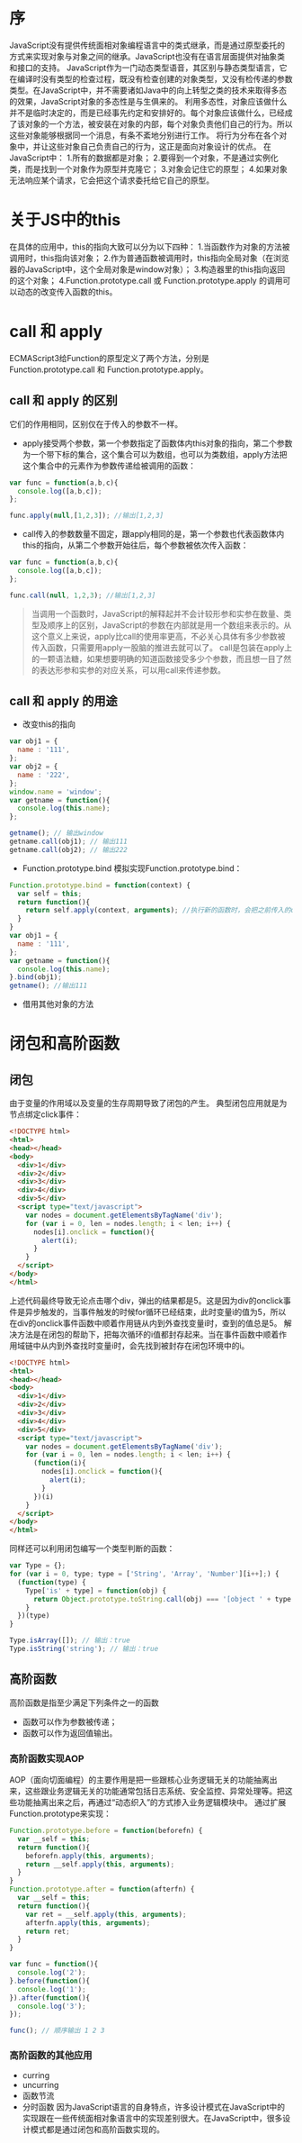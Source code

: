 # 序
JavaScript没有提供传统面相对象编程语言中的类式继承，而是通过原型委托的方式来实现对象与对象之间的继承。JavaScript也没有在语言层面提供对抽象类和接口的支持。
JavaScript作为一门动态类型语音，其区别与静态类型语言，它在编译时没有类型的检查过程，既没有检查创建的对象类型，又没有检传递的参数类型。在JavaScript中，并不需要诸如Java中的向上转型之类的技术来取得多态的效果，JavaScript对象的多态性是与生俱来的。
利用多态性，对象应该做什么并不是临时决定的，而是已经事先约定和安排好的。每个对象应该做什么，已经成了该对象的一个方法，被安装在对象的内部，每个对象负责他们自己的行为。所以这些对象能够根据同一个消息，有条不紊地分别进行工作。
将行为分布在各个对象中，并让这些对象自己负责自己的行为，这正是面向对象设计的优点。
在JavaScript中：
1.所有的数据都是对象；
2.要得到一个对象，不是通过实例化类，而是找到一个对象作为原型并克隆它；
3.对象会记住它的原型；
4.如果对象无法响应某个请求，它会把这个请求委托给它自己的原型。
# 关于JS中的this
在具体的应用中，this的指向大致可以分为以下四种：
1.当函数作为对象的方法被调用时，this指向该对象；
2.作为普通函数被调用时，this指向全局对象（在浏览器的JavaScript中，这个全局对象是window对象）；
3.构造器里的this指向返回的这个对象；
4.Function.prototype.call 或 Function.prototype.apply 的调用可以动态的改变传入函数的this。
# call 和 apply
ECMAScript3给Function的原型定义了两个方法，分别是 Function.prototype.call 和 Function.prototype.apply。
## call 和 apply 的区别
它们的作用相同，区别仅在于传入的参数不一样。
* apply接受两个参数，第一个参数指定了函数体内this对象的指向，第二个参数为一个带下标的集合，这个集合可以为数组，也可以为类数组，apply方法把这个集合中的元素作为参数传递给被调用的函数：
```javascript
var func = function(a,b,c){
  console.log([a,b,c]);
};

func.apply(null,[1,2,3]); //输出[1,2,3]
```
* call传入的参数数量不固定，跟apply相同的是，第一个参数也代表函数体内this的指向，从第二个参数开始往后，每个参数被依次传入函数：
```javascript
var func = function(a,b,c){
  console.log([a,b,c]);
};

func.call(null, 1,2,3); //输出[1,2,3]
```
> 当调用一个函数时，JavaScript的解释起并不会计较形参和实参在数量、类型及顺序上的区别，JavaScript的参数在内部就是用一个数组来表示的。从这个意义上来说，apply比call的使用率更高，不必关心具体有多少参数被传入函数，只需要用apply一股脑的推进去就可以了。
call是包装在apply上的一颗语法糖，如果想要明确的知道函数接受多少个参数，而且想一目了然的表达形参和实参的对应关系，可以用call来传递参数。
## call 和 apply 的用途
* 改变this的指向
```javascript
var obj1 = {
  name : '111',
};
var obj2 = {
  name : '222',
};
window.name = 'window';
var getname = function(){
  console.log(this.name);
};

getname(); // 输出window
getname.call(obj1); // 输出111
getname.call(obj2); // 输出222
```
* Function.prototype.bind
模拟实现Function.prototype.bind：
```javascript
Function.prototype.bind = function(context) {
  var self = this;
  return function(){
    return self.apply(context, arguments); //执行新的函数时，会把之前传入的context当做新函数体内的this
  }
}
var obj1 = {
  name : '111',
};
var getname = function(){
  console.log(this.name);
}.bind(obj1);
getname(); //输出111
```
* 借用其他对象的方法
# 闭包和高阶函数
## 闭包
由于变量的作用域以及变量的生存周期导致了闭包的产生。
典型闭包应用就是为节点绑定click事件：
```html
<!DOCTYPE html>
<html>
<head></head>
<body>
  <div>1</div>
  <div>2</div>
  <div>3</div>
  <div>4</div>
  <div>5</div>
  <script type="text/javascript">
    var nodes = document.getElementsByTagName('div');
    for (var i = 0, len = nodes.length; i < len; i++) {
      nodes[i].onclick = function(){
        alert(i);
      }
    }
  </script>
</body>
</html>
```
上述代码最终导致无论点击哪个div，弹出的结果都是5。这是因为div的onclick事件是异步触发的，当事件触发的时候for循环已经结束，此时变量i的值为5，所以在div的onclick事件函数中顺着作用链从内到外查找变量i时，查到的值总是5。
解决方法是在闭包的帮助下，把每次循环的i值都封存起来。当在事件函数中顺着作用域链中从内到外查找时变量i时，会先找到被封存在闭包环境中的i。
```html
<!DOCTYPE html>
<html>
<head></head>
<body>
  <div>1</div>
  <div>2</div>
  <div>3</div>
  <div>4</div>
  <div>5</div>
  <script type="text/javascript">
    var nodes = document.getElementsByTagName('div');
    for (var i = 0, len = nodes.length; i < len; i++) {
      (function(i){
        nodes[i].onclick = function(){
          alert(i);
        }
      })(i)
    }
  </script>
</body>
</html>
```
同样还可以利用闭包编写一个类型判断的函数：
```javascript
var Type = {};
for (var i = 0, type; type = ['String', 'Array', 'Number'][i++];) {
  (function(type) {
    Type['is' + type] = function(obj) {
      return Object.prototype.toString.call(obj) === '[object ' + type +']';
    }
  })(type)
}

Type.isArray([]); // 输出：true
Type.isString('string'); // 输出：true
```
## 高阶函数
高阶函数是指至少满足下列条件之一的函数
* 函数可以作为参数被传递；
* 函数可以作为返回值输出。
### 高阶函数实现AOP
AOP（面向切面编程）的主要作用是把一些跟核心业务逻辑无关的功能抽离出来，这些跟业务逻辑无关的功能通常包括日志系统、安全监控、异常处理等。把这些功能抽离出来之后，再通过“动态织入”的方式掺入业务逻辑模块中。
通过扩展Function.prototype来实现：
```javascript
Function.prototype.before = function(beforefn) {
  var __self = this;
  return function(){
    beforefn.apply(this, arguments);
    return __self.apply(this, arguments);
  }
}
Function.prototype.after = function(afterfn) {
  var __self = this;
  return function(){
    var ret = __self.apply(this, arguments);
    afterfn.apply(this, arguments);
    return ret;
  }
}

var func = function(){
  console.log('2');
}.before(function(){
  console.log('1');
}).after(function(){
  console.log('3');
});

func(); // 顺序输出 1 2 3 
```
### 高阶函数的其他应用
* curring
* uncurring
* 函数节流
* 分时函数
因为JavaScript语言的自身特点，许多设计模式在JavaScript中的实现跟在一些传统面相对象语言中的实现差别很大。在JavaScript中，很多设计模式都是通过闭包和高阶函数实现的。